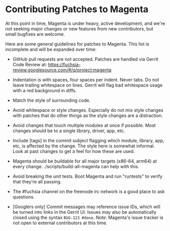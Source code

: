 # Contributing Patches to Magenta

At this point in time, Magenta is under heavy, active development, and we're
not seeking major changes or new features from new contributors, but small
bugfixes are welcome.

Here are some general guidelines for patches to Magenta.  This list is
incomplete and will be expanded over time:

* GitHub pull requests are not accepted.  Patches are handled via
  Gerrit Code Review at: https://fuchsia-review.googlesource.com/#/q/project:magenta

* Indentation is with spaces, four spaces per indent.  Never tabs.
Do not leave trailing whitespace on lines.  Gerrit will flag bad
whitespace usage with a red background in diffs.

* Match the style of surrounding code.

* Avoid whitespace or style changes.  Especially do not mix style changes
with patches that do other things as the style changes are a distraction.

* Avoid changes that touch multiple modules at once if possible.  Most
changes should be to a single library, driver, app, etc.

* Include [tags] in the commit subject flagging which module, library,
app, etc, is affected by the change.  The style here is somewhat informal.
Look at past changes to get a feel for how these are used.

* Magenta should be buildable for all major targets (x86-64, arm64)
at every change.  ./scripts/build-all-magenta can help with this.

* Avoid breaking the unit tests.  Boot Magenta and run "runtests" to
verify that they're all passing.

* The #fuchsia channel on the freenode irc network is a good place to ask
questions.

* [Googlers only] Commit messages may reference issue IDs, which will be
turned into links in the Gerrit UI. Issues may also be automatically closed
using the syntax `BUG-123 #done`.  *Note*: Magenta's issue tracker is not open
to external contributors at this time.
